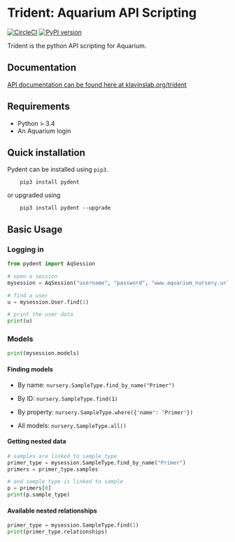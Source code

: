 # Trident: Aquarium API Scripting

[![CircleCI](https://circleci.com/gh/klavinslab/trident/tree/master.svg?style=svg&circle-token=88677c59698d55a127a080cba9ca025cf8072f6c)](https://circleci.com/gh/klavinslab/trident/tree/master)
[![PyPI version](https://badge.fury.io/py/pydent.svg)](https://badge.fury.io/py/pydent)

Trident is the python API scripting for Aquarium.

## Documentation

[API documentation can be found here at klavinslab.org/trident](http://www.klavinslab.org/trident)

## Requirements

* Python > 3.4
* An Aquarium login

## Quick installation

Pydent can be installed using `pip3`.

```
    pip3 install pydent
```

or upgraded using

```
    pip3 install pydent --upgrade
```

## Basic Usage

### Logging in

```python
from pydent import AqSession

# open a session
mysession = AqSession("username", "password", "www.aquarium_nursery.url")

# find a user
u = mysession.User.find(1)

# print the user data
print(u)
```

### Models

```python
print(mysession.models)
```

#### Finding models

* By name: `nursery.SampleType.find_by_name("Primer")`

* By ID: `nursery.SampleType.find(1)`

* By property: `nursery.SampleType.where({'name': 'Primer'})`

* All models: `nursery.SampleType.all()`

#### Getting nested data

```python
# samples are linked to sample_type
primer_type = mysession.SampleType.find_by_name("Primer")
primers = primer_type.samples

# and sample type is linked to sample
p = primers[0]
print(p.sample_type)
```

#### Available nested relationships

```python
primer_type = mysession.SampleType.find(1)
print(primer_type.relationships)
```